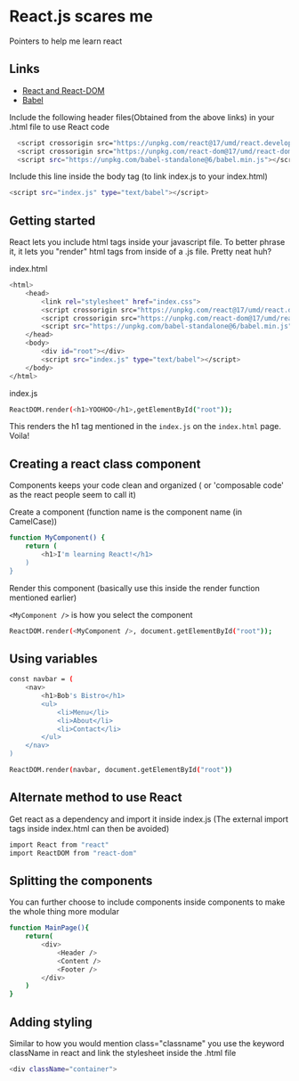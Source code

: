 # React.js scares me

Pointers to help me learn react

## Links

- [React and React-DOM ](https://reactjs.org/docs/cdn-links.html)
- [Babel ](https://reactjs.org/docs/add-react-to-a-website.html#quickly-try-jsx)

Include the following header files(Obtained from the above links) in your .html file to use React code

```bash
  <script crossorigin src="https://unpkg.com/react@17/umd/react.development.js"></script>
  <script crossorigin src="https://unpkg.com/react-dom@17/umd/react-dom.development.js"></script>
  <script src="https://unpkg.com/babel-standalone@6/babel.min.js"></script>
```

Include this line inside the body tag (to link index.js to your index.html)

```bash
<script src="index.js" type="text/babel"></script>
```

## Getting started

React lets you include html tags inside your javascript file. To better phrase
it, it lets you "render" html tags from inside of a .js file. Pretty neat huh?

index.html

```bash
<html>
    <head>
        <link rel="stylesheet" href="index.css">
        <script crossorigin src="https://unpkg.com/react@17/umd/react.development.js"></script>
        <script crossorigin src="https://unpkg.com/react-dom@17/umd/react-dom.development.js"></script>
        <script src="https://unpkg.com/babel-standalone@6/babel.min.js"></script>
    </head>
    <body>
        <div id="root"></div>
        <script src="index.js" type="text/babel"></script>
    </body>
</html>
```

index.js

```bash
ReactDOM.render(<h1>YOOHOO</h1>,getElementById("root"));
```

This renders the h1 tag mentioned in the `index.js` on the `index.html` page. Voila!

## Creating a react class component

Components keeps your code clean and organized ( or 'composable code' as the react people seem to call it)

Create a component (function name is the component name (in CamelCase))

```bash
function MyComponent() {
    return (
        <h1>I'm learning React!</h1>
    )
}
```

Render this component (basically use this inside the render function mentioned earlier)

`<MyComponent />` is how you select the component

```bash
ReactDOM.render(<MyComponent />, document.getElementById("root"));
```

## Using variables

```bash
const navbar = (
    <nav>
        <h1>Bob's Bistro</h1>
        <ul>
            <li>Menu</li>
            <li>About</li>
            <li>Contact</li>
        </ul>
    </nav>
)

```

```bash
ReactDOM.render(navbar, document.getElementById("root"))
```

## Alternate method to use React

Get react as a dependency and import it inside index.js (The external import tags inside index.html can then be avoided)

```bash
import React from "react"
import ReactDOM from "react-dom"
```

## Splitting the components

You can further choose to include components inside components to make the whole thing more modular

```bash
function MainPage(){
    return(
        <div>
            <Header />
            <Content />
            <Footer />
        </div>
    )
}
```

## Adding styling

Similar to how you would mention class="classname" you use the keyword className in react and link the stylesheet inside the .html file

```bash
<div className="container">
```
